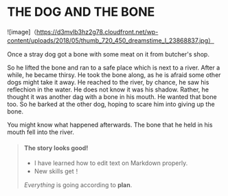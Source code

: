 # THE DOG AND THE BONE

 ![image]（https://d3mvlb3hz2g78.cloudfront.net/wp-content/uploads/2018/05/thumb_720_450_dreamstime_l_23868837.jpg）

Once a stray dog got a bone with some meat on it from butcher's shop. 

So he lifted the bone and ran to a safe place which is next to a river. After a while, he became thirsy. He took the bone along, as he is afraid some other dogs might take it away. He reached to the river, by chance, he saw his reflechion in the water. He does not know it was his shadow. Rather, he thought it was another dag with a bone in his mouth. He wanted that bone too. So he barked at the other dog, hoping to scare him into giving up the bone. 

You might know what happened afterwards. The bone that he held in his mouth fell into the river.

> #### The story looks good!
>
> - I have learned how to edit text on Markdown properly.
> - New skills get！
>
>  *Everything* is going according to **plan**.